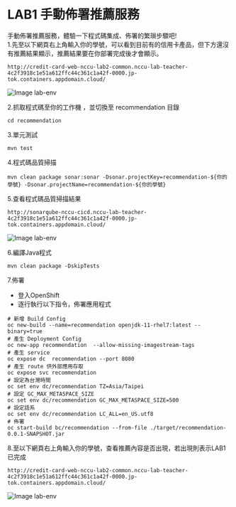 
# LAB1 手動佈署推薦服務
手動佈署推薦服務，體驗一下程式碼集成、佈署的繁瑣步驟吧!  
1.先至以下網頁右上角輸入你的學號，可以看到目前有的信用卡產品，但下方還沒有推薦結果顯示，推薦結果要在你部署完成後才會顯示。
```
http://credit-card-web-nccu-lab2-common.nccu-lab-teacher-4c2f3918c1e51a612ffc44c361c1a42f-0000.jp-tok.containers.appdomain.cloud/
```
![Image lab-env](https://raw.githubusercontent.com/j3ffk3/nccu-lab-2020/main/imgs/lab1-before.PNG)

2.抓取程式碼至你的工作機 ，並切換至 recommendation 目錄  
```
cd recommendation
```
3.單元測試
```
mvn test
```
4.程式碼品質掃描
```
mvn clean package sonar:sonar -Dsonar.projectKey=recommendation-${你的學號} -Dsonar.projectName=recommendation-${你的學號}
```
5.查看程式碼品質掃描結果
```
http://sonarqube-nccu-cicd.nccu-lab-teacher-4c2f3918c1e51a612ffc44c361c1a42f-0000.jp-tok.containers.appdomain.cloud/
```
![Image lab-env](https://raw.githubusercontent.com/j3ffk3/nccu-lab-2020/main/imgs/lab1-scan.PNG)

6.編譯Java程式
```
mvn clean package -DskipTests
```

7.佈署
- 登入OpenShift
- 逐行執行以下指令，佈署應用程式
```
# 新增 Build Config
oc new-build --name=recommendation openjdk-11-rhel7:latest --binary=true
# 產生 Deployment Config
oc new-app recommendation  --allow-missing-imagestream-tags
# 產生 service
oc expose dc  recommendation --port 8080 
# 產生 route 供外部應用存取
oc expose svc recommendation
# 設定為台灣時間
oc set env dc/recommendation TZ=Asia/Taipei
# 設定 GC_MAX_METASPACE_SIZE
oc set env dc/recommendation GC_MAX_METASPACE_SIZE=500
# 設定語系
oc set env dc/recommendation LC_ALL=en_US.utf8
# 佈署
oc start-build bc/recommendation --from-file ./target/recommendation-0.0.1-SNAPSHOT.jar
```

8.至以下網頁右上角輸入你的學號，查看推薦內容是否出現，若出現則表示LAB1 已完成
```
http://credit-card-web-nccu-lab2-common.nccu-lab-teacher-4c2f3918c1e51a612ffc44c361c1a42f-0000.jp-tok.containers.appdomain.cloud/
```
![Image lab-env](https://raw.githubusercontent.com/j3ffk3/nccu-lab-2020/main/imgs/lab1-after.PNG)
